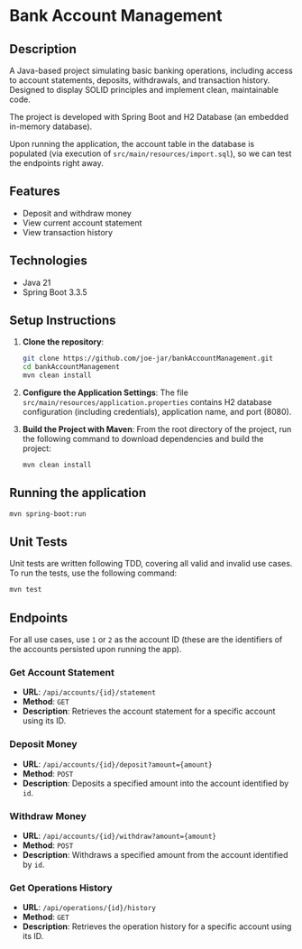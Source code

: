 
# Bank Account Management

## Description
A Java-based project simulating basic banking operations, including access to account statements, deposits, withdrawals, and transaction history. Designed to display SOLID principles and implement clean, maintainable code.

The project is developed with Spring Boot and H2 Database (an embedded in-memory database).

Upon running the application, the account table in the database is populated (via execution of `src/main/resources/import.sql`), so we can test the endpoints right away.

## Features
- Deposit and withdraw money
- View current account statement
- View transaction history

## Technologies
- Java 21
- Spring Boot 3.3.5

## Setup Instructions
1. **Clone the repository**:
   ```bash
   git clone https://github.com/joe-jar/bankAccountManagement.git
   cd bankAccountManagement
   mvn clean install
   ```

2. **Configure the Application Settings**:
   The file `src/main/resources/application.properties` contains H2 database configuration (including credentials), application name, and port (8080).

3. **Build the Project with Maven**:
   From the root directory of the project, run the following command to download dependencies and build the project:
   ```bash
   mvn clean install
   ```

## Running the application
   ```bash
   mvn spring-boot:run
   ```

## Unit Tests
Unit tests are written following TDD, covering all valid and invalid use cases. To run the tests, use the following command:
   ```bash
   mvn test
   ```

## Endpoints

For all use cases, use `1` or `2` as the account ID (these are the identifiers of the accounts persisted upon running the app).

### Get Account Statement
- **URL**: `/api/accounts/{id}/statement`
- **Method**: `GET`
- **Description**: Retrieves the account statement for a specific account using its ID.

### Deposit Money
- **URL**: `/api/accounts/{id}/deposit?amount={amount}`
- **Method**: `POST`
- **Description**: Deposits a specified amount into the account identified by `id`.

### Withdraw Money
- **URL**: `/api/accounts/{id}/withdraw?amount={amount}`
- **Method**: `POST`
- **Description**: Withdraws a specified amount from the account identified by `id`.

### Get Operations History
- **URL**: `/api/operations/{id}/history`
- **Method**: `GET`
- **Description**: Retrieves the operation history for a specific account using its ID.
